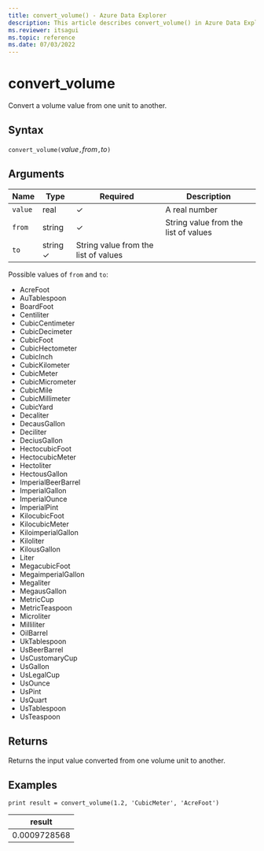 ```yaml
---
title: convert_volume() - Azure Data Explorer
description: This article describes convert_volume() in Azure Data Explorer.
ms.reviewer: itsagui
ms.topic: reference
ms.date: 07/03/2022
---
```

# convert_volume

Convert a volume value from one unit to another.

## Syntax

`convert_volume(`*value*`,`*from*`,`*to*`)`

## Arguments

| Name | Type | Required | Description |
|--|--|--|--|
| `value` | real | &check; | A real number |
| `from` | string | &check; | String value from the list of values |
| `to` | string  &check; |  String value from the list of values |

Possible values of `from` and `to`:

* AcreFoot
* AuTablespoon
* BoardFoot
* Centiliter
* CubicCentimeter
* CubicDecimeter
* CubicFoot
* CubicHectometer
* CubicInch
* CubicKilometer
* CubicMeter
* CubicMicrometer
* CubicMile
* CubicMillimeter
* CubicYard
* Decaliter
* DecausGallon
* Deciliter
* DeciusGallon
* HectocubicFoot
* HectocubicMeter
* Hectoliter
* HectousGallon
* ImperialBeerBarrel
* ImperialGallon
* ImperialOunce
* ImperialPint
* KilocubicFoot
* KilocubicMeter
* KiloimperialGallon
* Kiloliter
* KilousGallon
* Liter
* MegacubicFoot
* MegaimperialGallon
* Megaliter
* MegausGallon
* MetricCup
* MetricTeaspoon
* Microliter
* Milliliter
* OilBarrel
* UkTablespoon
* UsBeerBarrel
* UsCustomaryCup
* UsGallon
* UsLegalCup
* UsOunce
* UsPint
* UsQuart
* UsTablespoon
* UsTeaspoon

## Returns

Returns the input value converted from one volume unit to another.

## Examples

```kusto
print result = convert_volume(1.2, 'CubicMeter', 'AcreFoot')
```

|result|
|---|
|0.0009728568|
